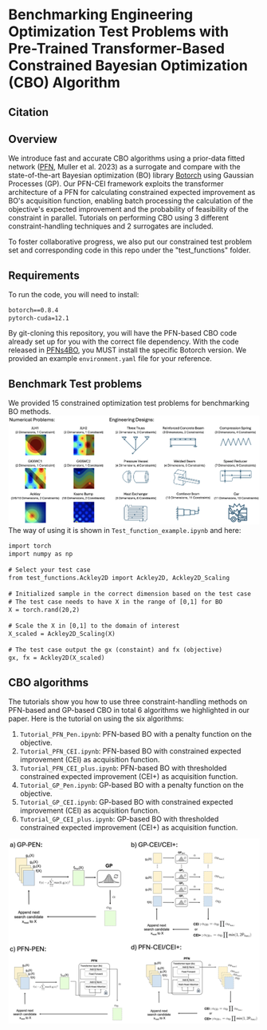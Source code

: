 # Benchmarking Engineering Optimization Test Problems with Pre-Trained Transformer-Based Constrained Bayesian Optimization (CBO) Algorithm

## Citation


## Overview
We introduce fast and accurate CBO algorithms using a prior-data fitted network ([PFN](https://github.com/automl/PFNs4BO), Muller et al. 2023) as a surrogate and compare with the state-of-the-art Bayesian optimization (BO) library [Botorch](https://github.com/pytorch/botorch) using Gaussian Processes (GP). Our PFN-CEI framework exploits the transformer architecture of a PFN for calculating constrained expected improvement as BO's acquisition function, enabling batch processing the calculation of the objective's expected improvement and the probability of feasibility of the constraint in parallel. Tutorials on performing CBO using 3 different constraint-handling techniques and 2 surrogates are included.

To foster collaborative progress, we also put our constrained test problem set and corresponding code in this repo under the "test_functions" folder. 

## Requirements
To run the code, you will need to install:
```
botorch==0.8.4
pytorch-cuda=12.1
```
By git-cloning this repository, you will have the PFN-based CBO code already set up for you with the correct file dependency. With the code released in [PFNs4BO](https://github.com/automl/PFNs4BO), you MUST install the specific Botorch version. We provided an example ```environment.yaml``` file for your reference. 

## Benchmark Test problems
We provided 15 constrained optimization test problems for benchmarking BO methods. 
![Visual](Icons.png)
The way of using it is shown in `Test_function_example.ipynb` and here:
```
import torch
import numpy as np

# Select your test case
from test_functions.Ackley2D import Ackley2D, Ackley2D_Scaling

# Initialized sample in the correct dimension based on the test case
# The test case needs to have X in the range of [0,1] for BO
X = torch.rand(20,2)

# Scale the X in [0,1] to the domain of interest
X_scaled = Ackley2D_Scaling(X)

# The test case output the gx (constaint) and fx (objective)
gx, fx = Ackley2D(X_scaled)
```



## CBO algorithms
The tutorials show you how to use three constraint-handling methods on PFN-based and GP-based CBO in total 6 algorithms we highlighted in our paper. Here is the tutorial on using the six algorithms:

1. `Tutorial_PFN_Pen.ipynb`: PFN-based BO with a penalty function on the objective.
2. `Tutorial_PFN_CEI.ipynb`: PFN-based BO with constrained expected improvement (CEI) as acquisition function.
3. `Tutorial_PFN_CEI_plus.ipynb`: PFN-based BO with thresholded constrained expected improvement (CEI+) as acquisition function.
4. `Tutorial_GP_Pen.ipynb`: GP-based BO with a penalty function on the objective.
5. `Tutorial_GP_CEI.ipynb`: GP-based BO with constrained expected improvement (CEI) as acquisition function.
6. `Tutorial_GP_CEI_plus.ipynb`: GP-based BO with thresholded constrained expected improvement (CEI+) as acquisition function.

![Visual](image.png)


